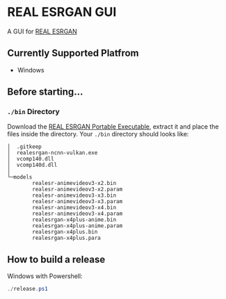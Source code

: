 # REAL ESRGAN GUI

A GUI for [REAL ESRGAN](https://github.com/xinntao/Real-ESRGAN)

## Currently Supported Platfrom

- Windows

## Before starting...

### `./bin` Directory

Download the [REAL ESRGAN Portable Executable](https://github.com/xinntao/Real-ESRGAN/releases/download/v0.2.5.0/realesrgan-ncnn-vulkan-20220424-windows.zip), extract it and place the files inside the directory. Your `./bin` directory should looks like:

```
│  .gitkeep
│  realesrgan-ncnn-vulkan.exe
│  vcomp140.dll
│  vcomp140d.dll
│
└─models
        realesr-animevideov3-x2.bin
        realesr-animevideov3-x2.param
        realesr-animevideov3-x3.bin
        realesr-animevideov3-x3.param
        realesr-animevideov3-x4.bin
        realesr-animevideov3-x4.param
        realesrgan-x4plus-anime.bin
        realesrgan-x4plus-anime.param
        realesrgan-x4plus.bin
        realesrgan-x4plus.para
```

## How to build a release

Windows with Powershell:

```powershell
./release.ps1
```
